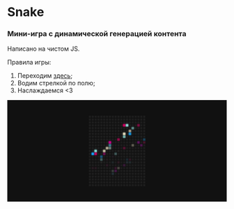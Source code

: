 # Snake
### Мини-игра с динамической генерацией контента

Написано на чистом JS.

Правила игры:
1. Переходим [здесь](https://bloodw1n.github.io/Snake/);
2. Водим стрелкой по полю;
3. Наслаждаемся <3

![Snake](img/Snake.png)
